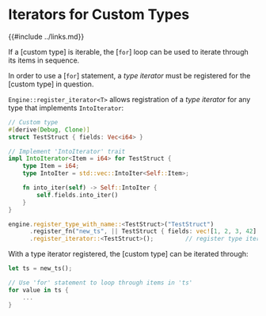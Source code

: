 Iterators for Custom Types
==========================

{{#include ../links.md}}

If a [custom type] is iterable, the [`for`] loop can be used to iterate through
its items in sequence.

In order to use a [`for`] statement, a _type iterator_ must be registered for
the [custom type] in question.

`Engine::register_iterator<T>` allows registration of a _type iterator_ for any type
that implements `IntoIterator`:

```rust no_run
// Custom type
#[derive(Debug, Clone)]
struct TestStruct { fields: Vec<i64> }

// Implement 'IntoIterator' trait
impl IntoIterator<Item = i64> for TestStruct {
    type Item = i64;
    type IntoIter = std::vec::IntoIter<Self::Item>;

    fn into_iter(self) -> Self::IntoIter {
        self.fields.into_iter()
    }
}

engine.register_type_with_name::<TestStruct>("TestStruct")
      .register_fn("new_ts", || TestStruct { fields: vec![1, 2, 3, 42] })
      .register_iterator::<TestStruct>();         // register type iterator
```

With a type iterator registered, the [custom type] can be iterated through:

```rust no_run
let ts = new_ts();

// Use 'for' statement to loop through items in 'ts'
for value in ts {
    ...
}
```
